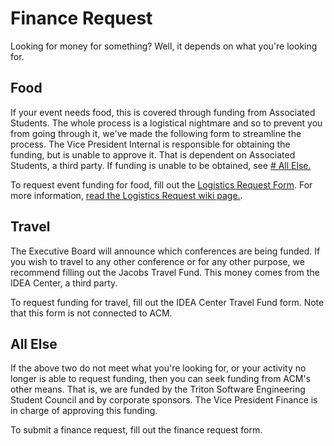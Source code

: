 # Finance Request

Looking for money for something? Well, it depends on what you're looking for.

## Food

If your event needs food, this is covered through funding from Associated Students. The whole process is a logistical nightmare and so to prevent you from going through it, we've made the following form to streamline the process. The Vice President Internal is responsible for obtaining the funding, but is unable to approve it. That is dependent on Associated Students, a third party. If funding is unable to be obtained, see [\# All Else.](https://github.com/acmucsd/wiki/wiki/Finance-Request#all-else)

To request event funding for food, fill out the [Logistics Request Form](https://docs.google.com/forms/d/e/1FAIpQLSdq5C1uuL2hxzHzKCKW-gEPmHRoHoxA9jgt0ml2XISIKxg2RA/viewform?usp=sf_link). For more information, [read the Logistics Request wiki page.](https://github.com/acmucsd/wiki/wiki/Logistics-Request).

## Travel

The Executive Board will announce which conferences are being funded. If you wish to travel to any other conference or for any other purpose, we recommend filling out the Jacobs Travel Fund. This money comes from the IDEA Center, a third party.

To request funding for travel, fill out the IDEA Center Travel Fund form. Note that this form is not connected to ACM.

## All Else

If the above two do not meet what you're looking for, or your activity no longer is able to request funding, then you can seek funding from ACM's other means. That is, we are funded by the Triton Software Engineering Student Council and by corporate sponsors. The Vice President Finance is in charge of approving this funding.

To submit a finance request, fill out the finance request form.

